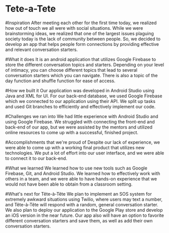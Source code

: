 # Tete-a-Tete
#Inspiration After meeting each other for the first time today, we realized how out of touch we all were with social situations. While we were brainstorming ideas, we realized that one of the largest issues plaguing society today is the lack of community between people. So, we decided to develop an app that helps people form connections by providing effective and relevant conversation starters.

#What it does It is an android application that utilizes Google Firebase to store the different conversation topics and starters. Depending on your level of intimacy, you can choose different topics that lead to several conversation starters which you can navigate. There is also a topic of the day function and shuffle function for ease of access.

#How we built it Our application was developed in Android Studio using Java and XML for UI. For our back-end database, we used Google Firebase which we connected to our application using their API. We split up tasks and used Git branches to efficiently and effectively implement our code.

#Challenges we ran into We had little experience with Android Studio and using Google Firebase. We struggled with connecting the front-end and back-end of our app, but we were assisted by the mentors and utilized online resources to come up with a successful, finished project.

#Accomplishments that we're proud of Despite our lack of experience, we were able to come up with a working final product that utilizes new technologies. We put a lot of effort into our user interface, and we were able to connect it to our back-end.

#What we learned We learned how to use new tools such as Google Firebase, Git, and Android Studio. We learned how to effectively work with others in a team, and we were able to have hands-on experience that we would not have been able to obtain from a classroom setting.

#What's next for Tête-à-Tête We plan to implement an SOS system for extremely awkward situations using Twilio, where users may text a number, and Tête-à-Tête will respond with a random, general conversation starter. We also plan to deploy our application to the Google Play store and develop an iOS version in the near future. Our app also will have an option to favorite different conversation starters and save them, as well as add their own conversation starters.
